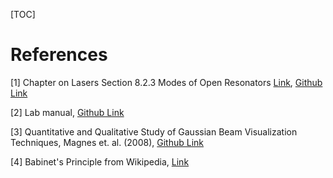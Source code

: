 [TOC]

# References

[1] Chapter on Lasers Section 8.2.3 Modes of Open Resonators [Link](https://wp.optics.arizona.edu/opti511r/wp-content/uploads/sites/23/2016/01/Lasers_Demtroder.pdf), [Github Link](https://github.com/sridhar-singhal/modern_physics_lab_PH59008/blob/main/Experiment%201%20Knife%20Edge%20Method%20for%20Beam%20Width/Lasers_Demtroder.pdf)

[2] Lab manual, [Github Link](https://github.com/sridhar-singhal/modern_physics_lab_PH59008/blob/main/Experiment%201%20Knife%20Edge%20Method%20for%20Beam%20Width/Experiment%201%20Lab%20Manual.pdf)

[3] Quantitative and Qualitative Study of Gaussian Beam Visualization Techniques, Magnes et. al. (2008), [Github Link](https://github.com/sridhar-singhal/modern_physics_lab_PH59008/blob/main/Experiment%201%20Knife%20Edge%20Method%20for%20Beam%20Width/Quantitative%20and%20Qualitative%20Study%20of%20Gaussian%20Beam%20Visualization%20Techniques.pdf)

[4] Babinet's Principle from Wikipedia, [Link](https://en.wikipedia.org/wiki/Babinet%27s_principle)